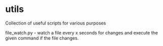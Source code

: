 # utils
Collection of useful scripts for various purposes

file_watch.py - watch a file every x seconds for changes and execute the given command if the file changes.